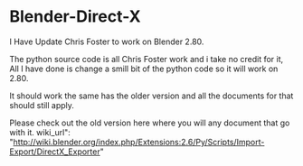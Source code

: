 # Blender-Direct-X
I Have Update Chris Foster to work on Blender 2.80. 

The python source code is all Chris Foster work and i take no credit for it, All I have done is change a smill bit of the python code so it will work on 2.80.

It should work the same has the older version and all the documents for that should still apply.

Please check out the old version here where you will any document that go with it. 
wiki_url": "http://wiki.blender.org/index.php/Extensions:2.6/Py/Scripts/Import-Export/DirectX_Exporter"
